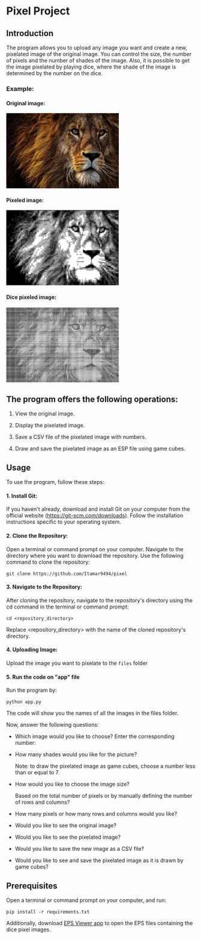 # Pixel Project
## Introduction

The program allows you to upload any image you want and create a new, pixelated image of the original image. You can control the size, the number of pixels and the number of shades of the image. Also, it is possible to get the image pixelated by playing dice, where the shade of the image is determined by the number on the dice.

### Example:

#### Original image:

<img src="Lion.jpg" alt="Image" width="300" height="200">

#### Pixeled image:

<img src="lion_pixel.jpg" alt="Image" width="300" height="200">

#### Dice pixeled image:

<img src="Lion_dice.jpg" alt="Image" width="300" height="200">

## The program offers the following operations:

1. View the original image.

2. Display the pixelated image.

3. Save a CSV file of the pixelated image with numbers.

4. Draw and save the pixelated image as an ESP file using game cubes.

## Usage
To use the program, follow these steps:

#### 1. Install Git:

If you haven't already, download and install Git on your computer from the official website (https://git-scm.com/downloads). Follow the installation instructions specific to your operating system.

#### 2. Clone the Repository: 

Open a terminal or command prompt on your computer. Navigate to the directory where you want to download the repository. Use the following command to clone the repository:

```
git clone https://github.com/Itamar9494/pixel
```

#### 3. Navigate to the Repository: 

After cloning the repository, navigate to the repository's directory using the cd command in the terminal or command prompt:

```
cd <repository_directory>
```

Replace <repository_directory> with the name of the cloned repository's directory.

#### 4. Uploading Image:

Upload the image you want to pixelate to the `files` folder

#### 5. Run the code on "app" file 

Run the program by:
```
python app.py
```

The code will show you the names of all the images in the files folder.
     
Now, answer the following questions:
    
- Which image would you like to choose? Enter the corresponding number:    
    
- How many shades would you like for the picture? 

    Note: to draw the pixelated image as game cubes, choose a number less than or equal to 7.
    
- How would you like to choose the image size? 
 
    Based on the total number of pixels or by manually defining the number of rows and columns?
    
- How many pixels or how many rows and columns would you like?
    
- Would you like to see the original image?
    
- Would you like to see the pixelated image?
    
- Would you like to save the new image as a CSV file?
    
- Would you like to see and save the pixelated image as it is drawn by game cubes?
  
## Prerequisites


Open a terminal or command prompt on your computer, and run:

```
pip install -r requirements.txt
```

Additionally, download [EPS Viewer app](https://epsviewer.org/download.aspx) to open the EPS files containing the dice pixel images.
